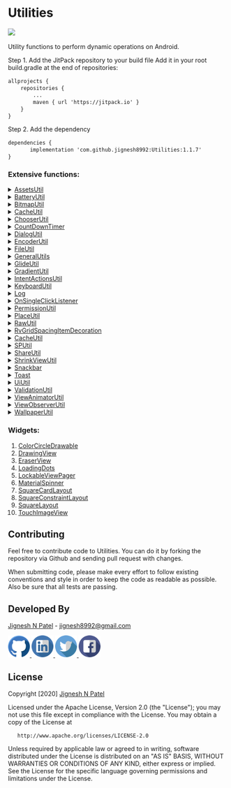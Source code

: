 # Utilities
 [![](https://jitpack.io/v/jignesh8992/Utilities.svg)](https://jitpack.io/#jignesh8992/Utilities)
 
 Utility functions to perform dynamic operations on Android.  

 
 Step 1. Add the JitPack repository to your build file
Add it in your root build.gradle at the end of repositories:

	allprojects {
		repositories {
			...
			maven { url 'https://jitpack.io' }
		}
	}
Step 2. Add the dependency

	dependencies {
	       implementation 'com.github.jignesh8992:Utilities:1.1.7'
	}
	
### Extensive functions:

<details><summary>
<a href="https://github.com/jignesh8992/Utilities/blob/master/jdrodi/src/main/java/com/example/jdrodi/utilities/AssetsUtil.kt">
AssetsUtil
</a>
</summary>	
<ul>
 	<li>
	<a href="https://github.com/jignesh8992/Utilities/blob/d6e1bf44dcd93ea91ef20809a59cfe6bad0af011/jdrodi/src/main/java/com/example/jdrodi/utilities/AssetsUtil.kt#L30" >
	listSize
	</a>: Get thetotal size of files of given assets directory
	</li>
	<li>
	<a href="https://github.com/jignesh8992/Utilities/blob/b56edc1d34957932df2fa996e763788649f1a5bb/jdrodi/src/main/java/com/example/jdrodi/utilities/AssetsUtil.kt#L48" >
	listOfFiles
	</a>: Get the total files of given assets directory
	</li>
	<li>
	<a href="https://github.com/jignesh8992/Utilities/blob/b56edc1d34957932df2fa996e763788649f1a5bb/jdrodi/src/main/java/com/example/jdrodi/utilities/AssetsUtil.kt#L70" >
	getAssetBitmap
	</a>: Get the bitmap from given assets path
	</li>
	<li>
	<a href="https://github.com/jignesh8992/Utilities/blob/b56edc1d34957932df2fa996e763788649f1a5bb/jdrodi/src/main/java/com/example/jdrodi/utilities/AssetsUtil.kt#L95" >
	getDrawable
	</a>: Get the drawable from given assets path
	</li>
	<li>
	<a href="https://github.com/jignesh8992/Utilities/blob/b56edc1d34957932df2fa996e763788649f1a5bb/jdrodi/src/main/java/com/example/jdrodi/utilities/AssetsUtil.kt#L142" >
	getAssetsFilePath
	</a>: Get the assets path from simple path
	</li>
	<li>
	<a href="https://github.com/jignesh8992/Utilities/blob/b56edc1d34957932df2fa996e763788649f1a5bb/jdrodi/src/main/java/com/example/jdrodi/utilities/AssetsUtil.kt#L153" >
	getJsonDataFromAsset
	</a>: Get the string from assets path
	</li>
</ul>
</details>



<details><summary>
<a href="https://github.com/jignesh8992/Utilities/blob/master/jdrodi/src/main/java/com/example/jdrodi/utilities/BatteryUtil.kt">
BatteryUtil
</a>
</summary>
<ul>
 	<li>
	<a href="https://github.com/jignesh8992/Utilities/blob/1662a6f1bc030dda8c18d0e55656b2958c55ce5b/jdrodi/src/main/java/com/example/jdrodi/utilities/BatteryUtil.kt#L14" >
	getBatteryPercentage
	</a>: Get the battery percentage level
	</li>
</ul>

</details>

<details><summary>
<a href="https://github.com/jignesh8992/Utilities/blob/master/jdrodi/src/main/java/com/example/jdrodi/utilities/BitmapUtil.kt">
BitmapUtil
</a>
</summary></details>

<details><summary>
<a href="https://github.com/jignesh8992/Utilities/blob/master/jdrodi/src/main/java/com/example/jdrodi/utilities/CacheUtil.kt">
CacheUtil
</a>
</summary></details>

<details><summary>
<a href="https://github.com/jignesh8992/Utilities/blob/master/jdrodi/src/main/java/com/example/jdrodi/utilities/ChooserUtil.kt">
ChooserUtil
</a>
</summary></details>


<details><summary>
<a href="https://github.com/jignesh8992/Utilities/blob/master/jdrodi/src/main/java/com/example/jdrodi/utilities/CountDownTimer.kt">
CountDownTimer
</a>
</summary></details>

<details><summary>
<a href="https://github.com/jignesh8992/Utilities/blob/master/jdrodi/src/main/java/com/example/jdrodi/utilities/DialogUtil.kt">
DialogUtil
</a>
</summary></details>


<details><summary>
<a href="https://github.com/jignesh8992/Utilities/blob/master/jdrodi/src/main/java/com/example/jdrodi/utilities/EncoderUtil.kt">
EncoderUtil
</a>
</summary></details>


<details><summary>
<a href="https://github.com/jignesh8992/Utilities/blob/master/jdrodi/src/main/java/com/example/jdrodi/utilities/FileUtil.kt">
FileUtil
</a>
</summary></details>


<details><summary>
<a href="https://github.com/jignesh8992/Utilities/blob/master/jdrodi/src/main/java/com/example/jdrodi/utilities/GeneralUtils.kt">
GeneralUtils
</a>
</summary></details>


<details><summary>
<a href="https://github.com/jignesh8992/Utilities/blob/master/jdrodi/src/main/java/com/example/jdrodi/utilities/GlideUtil.kt">
GlideUtil
</a>
</summary></details>


<details><summary>
<a href="https://github.com/jignesh8992/Utilities/blob/master/jdrodi/src/main/java/com/example/jdrodi/utilities/GradientUtil.kt">
GradientUtil
</a>
</summary></details>


<details><summary>
<a href="https://github.com/jignesh8992/Utilities/blob/master/jdrodi/src/main/java/com/example/jdrodi/utilities/IntentActionsUtil.kt">
IntentActionsUtil
</a>
</summary></details>


<details><summary>
<a href="https://github.com/jignesh8992/Utilities/blob/master/jdrodi/src/main/java/com/example/jdrodi/utilities/KeyboardUtil.kt">
KeyboardUtil
</a>
</summary></details>

<details><summary>
<a href="https://github.com/jignesh8992/Utilities/blob/master/jdrodi/src/main/java/com/example/jdrodi/utilities/Log.kt">
Log
</a>
</summary></details>

<details><summary>
<a href="https://github.com/jignesh8992/Utilities/blob/master/jdrodi/src/main/java/com/example/jdrodi/utilities/OnSingleClickListener.kt">
OnSingleClickListener
</a>
</summary></details>


<details><summary>
<a href="https://github.com/jignesh8992/Utilities/blob/master/jdrodi/src/main/java/com/example/jdrodi/utilities/PermissionUtil.kt">
PermissionUtil
</a>
</summary></details>


<details><summary>
<a href="https://github.com/jignesh8992/Utilities/blob/master/jdrodi/src/main/java/com/example/jdrodi/utilities/PlaceUtil.kt">
PlaceUtil
</a>
</summary></details>

<details><summary>
<a href="https://github.com/jignesh8992/Utilities/blob/master/jdrodi/src/main/java/com/example/jdrodi/utilities/RawUtil.kt">
RawUtil
</a>
</summary></details>


<details><summary>
<a href="https://github.com/jignesh8992/Utilities/blob/master/jdrodi/src/main/java/com/example/jdrodi/utilities/RvGridSpacingItemDecoration.kt">
RvGridSpacingItemDecoration
</a>
</summary></details>

<details><summary>
<a href="https://github.com/jignesh8992/Utilities/blob/master/jdrodi/src/main/java/com/example/jdrodi/utilities/CacheUtil.kt">
CacheUtil
</a>
</summary></details>


<details><summary>
<a href="https://github.com/jignesh8992/Utilities/blob/master/jdrodi/src/main/java/com/example/jdrodi/utilities/SPUtil.kt">
SPUtil
</a>
</summary></details>


<details><summary>
<a href="https://github.com/jignesh8992/Utilities/blob/master/jdrodi/src/main/java/com/example/jdrodi/utilities/ShareUtil.kt">
ShareUtil
</a>
</summary></details>


<details><summary>
<a href="https://github.com/jignesh8992/Utilities/blob/master/jdrodi/src/main/java/com/example/jdrodi/utilities/ShrinkViewUtil.kt">
ShrinkViewUtil
</a>
</summary></details>

<details><summary>
<a href="https://github.com/jignesh8992/Utilities/blob/master/jdrodi/src/main/java/com/example/jdrodi/utilities/Snackbar.kt">
Snackbar
</a>
</summary></details>


<details><summary>
<a href="https://github.com/jignesh8992/Utilities/blob/master/jdrodi/src/main/java/com/example/jdrodi/utilities/Toast.kt">
Toast
</a>
</summary></details>

<details><summary>
<a href="https://github.com/jignesh8992/Utilities/blob/master/jdrodi/src/main/java/com/example/jdrodi/utilities/UiUtil.kt">
UiUtil
</a>
</summary></details>

<details><summary>
<a href="https://github.com/jignesh8992/Utilities/blob/master/jdrodi/src/main/java/com/example/jdrodi/utilities/ValidationUtil.kt">
ValidationUtil
</a>
</summary></details>

<details><summary>
<a href="https://github.com/jignesh8992/Utilities/blob/master/jdrodi/src/main/java/com/example/jdrodi/utilities/ViewAnimatorUtil.kt">
ViewAnimatorUtil
</a>
</summary></details>


<details><summary>
<a href="https://github.com/jignesh8992/Utilities/blob/master/jdrodi/src/main/java/com/example/jdrodi/utilities/ViewObserverUtil.kt">
ViewObserverUtil
</a>
</summary></details>


<details><summary>
<a href="https://github.com/jignesh8992/Utilities/blob/master/jdrodi/src/main/java/com/example/jdrodi/utilities/WallpaperUtil.kt">
WallpaperUtil
</a>
</summary></details>	


### Widgets:
<ol>
 	<li>
	<a href="https://github.com/jignesh8992/Utilities/blob/master/jdrodi/src/main/java/com/example/jdrodi/widgets/ColorCircleDrawable.kt" >
	ColorCircleDrawable
	</a>
	</li>	
	<li>
	<a href="https://github.com/jignesh8992/Utilities/blob/master/jdrodi/src/main/java/com/example/jdrodi/widgets/DrawingView.kt" >
	DrawingView
	</a>
	</li>	
	<li>
	<a href="https://github.com/jignesh8992/Utilities/blob/master/jdrodi/src/main/java/com/example/jdrodi/widgets/EraserView.kt" >
	EraserView
	</a>
	</li>	
	<li>
	<a href="https://github.com/jignesh8992/Utilities/blob/master/jdrodi/src/main/java/com/example/jdrodi/widgets/LoadingDots.kt" >
	LoadingDots
	</a>
	</li>
	<li>
	<a href="https://github.com/jignesh8992/Utilities/blob/master/jdrodi/src/main/java/com/example/jdrodi/widgets/LockableViewPager.kt" >
	LockableViewPager
	</a>
	</li>
	<li>
	<a href="https://github.com/jignesh8992/Utilities/blob/master/jdrodi/src/main/java/com/example/jdrodi/widgets/MaterialSpinner.kt" >
	MaterialSpinner
	</a>
	</li>
	<li>
	<a href="https://github.com/jignesh8992/Utilities/blob/master/jdrodi/src/main/java/com/example/jdrodi/widgets/SquareCardLayout.kt" >
	SquareCardLayout
	</a>
	</li>
	<li>
	<a href="https://github.com/jignesh8992/Utilities/blob/master/jdrodi/src/main/java/com/example/jdrodi/widgets/SquareConstraintLayout.kt" >
	SquareConstraintLayout
	</a>
	</li>
	<li>
	<a href="https://github.com/jignesh8992/Utilities/blob/master/jdrodi/src/main/java/com/example/jdrodi/widgets/SquareLayout.kt" >
	SquareLayout
	</a>
	</li>
	<li>
	<a href="https://github.com/jignesh8992/Utilities/blob/master/jdrodi/src/main/java/com/example/jdrodi/widgets/TouchImageView.kt" >
	TouchImageView
	</a>
	</li>
</ol>


## Contributing
Feel free to contribute code to Utilities. You can do it by forking the repository via Github and sending pull request with changes.

When submitting code, please make every effort to follow existing conventions and style in order to keep the code as readable as possible. Also be sure that all tests are passing.
 
## Developed By
[Jignesh N Patel](https://github.com/jignesh8992) - [jignesh8992@gmail.com](https://mail.google.com/mail/u/0/?view=cm&fs=1&to=jignesh8992@gmail.com&su=https://github.com/jignesh8992/Battery-Information&body=&bcc=jignesh8992@gmail.com&tf=1)

  <a href="https://github.com/jignesh8992" rel="nofollow">
  <img alt="Follow me on Google+" 
       height="50" width="50" 
       src="https://github.com/jignesh8992/Battery-Information/blob/master/social/github.png" 
       style="max-width:100%;">
  </a>
  
  <a href="https://www.linkedin.com/in/jignesh8992/" rel="nofollow">
  <img alt="Follow me on LinkedIn" 
       height="50" width="50" 
       src="https://github.com/jignesh8992/Battery-Information/blob/master/social/linkedin.png" 
       style="max-width:100%;">
  </a>
  
  <a href="https://twitter.com/jignesh8992" rel="nofollow">
  <img alt="Follow me on Facebook" 
       height="50" width="50"
       src="https://github.com/jignesh8992/Battery-Information/blob/master/social/twitter.png" 
       style="max-width:100%;">
  </a>
  
  <a href="https://www.facebook.com/jignesh8992" rel="nofollow">
  <img alt="Follow me on Facebook" 
       height="50" width="50" 
       src="https://github.com/jignesh8992/Battery-Information/blob/master/social/facebook.png" 
       style="max-width:100%;">
  </a>
  
## License


Copyright [2020] [Jignesh N Patel](https://github.com/jignesh8992)

   Licensed under the Apache License, Version 2.0 (the "License");
   you may not use this file except in compliance with the License.
   You may obtain a copy of the License at

       http://www.apache.org/licenses/LICENSE-2.0

   Unless required by applicable law or agreed to in writing, software
   distributed under the License is distributed on an "AS IS" BASIS,
   WITHOUT WARRANTIES OR CONDITIONS OF ANY KIND, either express or implied.
   See the License for the specific language governing permissions and
   limitations under the License.
